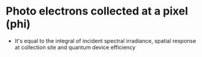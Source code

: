 # Photo electrons collected at a pixel (phi)
* It's equal to the integral of incident spectral irradiance, spatial response at collection site and quantum device efficiency

# 

